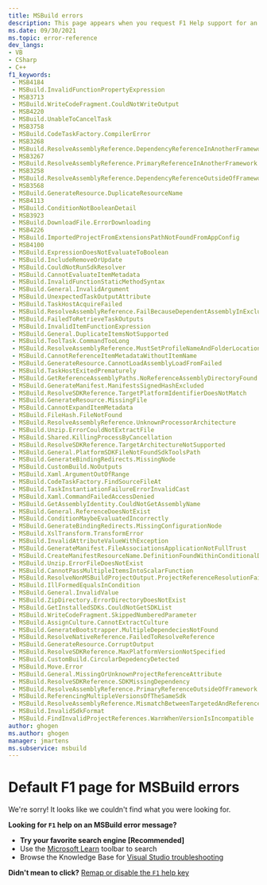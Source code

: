 ```yaml
---
title: MSBuild errors
description: This page appears when you request F1 Help support for an MSBuild error, but no page exists for that error.
ms.date: 09/30/2021
ms.topic: error-reference
dev_langs:
- VB
- CSharp
- C++
f1_keywords:
 - MSB4184
 - MSBuild.InvalidFunctionPropertyExpression
 - MSB3713
 - MSBuild.WriteCodeFragment.CouldNotWriteOutput
 - MSB4220
 - MSBuild.UnableToCancelTask
 - MSB3758
 - MSBuild.CodeTaskFactory.CompilerError
 - MSB3268
 - MSBuild.ResolveAssemblyReference.DependencyReferenceInAnotherFramework
 - MSB3267
 - MSBuild.ResolveAssemblyReference.PrimaryReferenceInAnotherFramework
 - MSB3258
 - MSBuild.ResolveAssemblyReference.DependencyReferenceOutsideOfFramework
 - MSB3568
 - MSBuild.GenerateResource.DuplicateResourceName
 - MSB4113
 - MSBuild.ConditionNotBooleanDetail
 - MSB3923
 - MSBuild.DownloadFile.ErrorDownloading
 - MSB4226
 - MSBuild.ImportedProjectFromExtensionsPathNotFoundFromAppConfig
 - MSB4100
 - MSBuild.ExpressionDoesNotEvaluateToBoolean
 - MSBuild.IncludeRemoveOrUpdate
 - MSBuild.CouldNotRunSdkResolver
 - MSBuild.CannotEvaluateItemMetadata
 - MSBuild.InvalidFunctionStaticMethodSyntax
 - MSBuild.General.InvalidArgument
 - MSBuild.UnexpectedTaskOutputAttribute
 - MSBuild.TaskHostAcquireFailed
 - MSBuild.ResolveAssemblyReference.FailBecauseDependentAssemblyInExclusionList
 - MSBuild.FailedToRetrieveTaskOutputs
 - MSBuild.InvalidItemFunctionExpression
 - MSBuild.General.DuplicateItemsNotSupported
 - MSBuild.ToolTask.CommandTooLong
 - MSBuild.ResolveAssemblyReference.MustSetProfileNameAndFolderLocations
 - MSBuild.CannotReferenceItemMetadataWithoutItemName
 - MSBuild.GenerateResource.CannotLoadAssemblyLoadFromFailed
 - MSBuild.TaskHostExitedPrematurely
 - MSBuild.GetReferenceAssemblyPaths.NoReferenceAssemblyDirectoryFound
 - MSBuild.GenerateManifest.ManifestsSignedHashExcluded
 - MSBuild.ResolveSDKReference.TargetPlatformIdentifierDoesNotMatch
 - MSBuild.GenerateResource.MissingFile
 - MSBuild.CannotExpandItemMetadata
 - MSBuild.FileHash.FileNotFound
 - MSBuild.ResolveAssemblyReference.UnknownProcessorArchitecture
 - MSBuild.Unzip.ErrorCouldNotExtractFile
 - MSBuild.Shared.KillingProcessByCancellation
 - MSBuild.ResolveSDKReference.TargetArchitectureNotSupported
 - MSBuild.General.PlatformSDKFileNotFoundSdkToolsPath
 - MSBuild.GenerateBindingRedirects.MissingNode
 - MSBuild.CustomBuild.NoOutputs
 - MSBuild.Xaml.ArgumentOutOfRange
 - MSBuild.CodeTaskFactory.FindSourceFileAt
 - MSBuild.TaskInstantiationFailureErrorInvalidCast
 - MSBuild.Xaml.CommandFailedAccessDenied
 - MSBuild.GetAssemblyIdentity.CouldNotGetAssemblyName
 - MSBuild.General.ReferenceDoesNotExist
 - MSBuild.ConditionMaybeEvaluatedIncorrectly
 - MSBuild.GenerateBindingRedirects.MissingConfigurationNode
 - MSBuild.XslTransform.TransformError
 - MSBuild.InvalidAttributeValueWithException
 - MSBuild.GenerateManifest.FileAssociationsApplicationNotFullTrust
 - MSBuild.CreateManifestResourceName.DefinitionFoundWithinConditionalDirective
 - MSBuild.Unzip.ErrorFileDoesNotExist
 - MSBuild.CannotPassMultipleItemsIntoScalarFunction
 - MSBuild.ResolveNonMSBuildProjectOutput.ProjectReferenceResolutionFailure
 - MSBuild.IllFormedEqualsInCondition
 - MSBuild.General.InvalidValue
 - MSBuild.ZipDirectory.ErrorDirectoryDoesNotExist
 - MSBuild.GetInstalledSDKs.CouldNotGetSDKList
 - MSBuild.WriteCodeFragment.SkippedNumberedParameter
 - MSBuild.AssignCulture.CannotExtractCulture
 - MSBuild.GenerateBootstrapper.MultipleDependeciesNotFound
 - MSBuild.ResolveNativeReference.FailedToResolveReference
 - MSBuild.GenerateResource.CorruptOutput
 - MSBuild.ResolveSDKReference.MaxPlatformVersionNotSpecified
 - MSBuild.CustomBuild.CircularDepedencyDetected
 - MSBuild.Move.Error
 - MSBuild.General.MissingOrUnknownProjectReferenceAttribute
 - MSBuild.ResolveSDKReference.SDKMissingDependency
 - MSBuild.ResolveAssemblyReference.PrimaryReferenceOutsideOfFramework
 - MSBuild.ReferencingMultipleVersionsOfTheSameSdk
 - MSBuild.ResolveAssemblyReference.MismatchBetweenTargetedAndReferencedArchOfImplementation
 - MSBuild.InvalidSdkFormat
 - MSBuild.FindInvalidProjectReferences.WarnWhenVersionIsIncompatible
author: ghogen
ms.author: ghogen
manager: jmartens
ms.subservice: msbuild
---
```

# Default F1 page for MSBuild errors

We're sorry! It looks like we couldn't find what you were looking for.

**Looking for `F1` help on an MSBuild error message?**
- **Try your favorite search engine [Recommended]**
- Use the [Microsoft Learn](/) toolbar to search 
- Browse the Knowledge Base for [Visual Studio troubleshooting](/troubleshoot/visualstudio/welcome-visual-studio/)

**Didn't mean to click?** [Remap or disable the `F1` help key](../ide/not-in-toc/change-f1-help-key.md)
